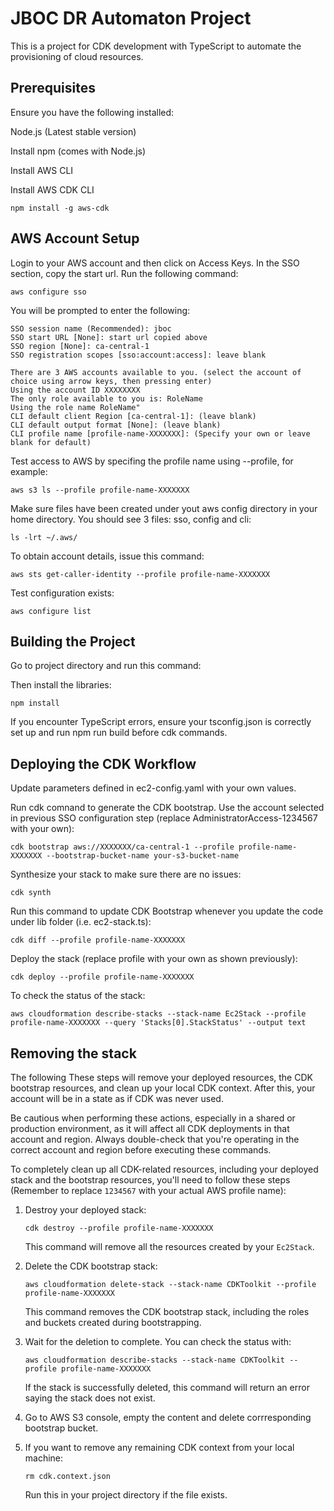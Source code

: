 # JBOC DR Automaton Project

This is a project for CDK development with TypeScript to automate the provisioning of cloud resources.

## Prerequisites

Ensure you have the following installed:

Node.js (Latest stable version)

Install npm (comes with Node.js)

Install AWS CLI

Install AWS CDK CLI

```
npm install -g aws-cdk
```

## AWS Account Setup

Login to your AWS account and then click on Access Keys. In the SSO section, copy the start url. Run the following command:

```
aws configure sso
```

You will be prompted to enter the following:

```
SSO session name (Recommended): jboc
SSO start URL [None]: start url copied above
SSO region [None]: ca-central-1
SSO registration scopes [sso:account:access]: leave blank

There are 3 AWS accounts available to you. (select the account of choice using arrow keys, then pressing enter)
Using the account ID XXXXXXXX
The only role available to you is: RoleName
Using the role name RoleName"
CLI default client Region [ca-central-1]: (leave blank)
CLI default output format [None]: (leave blank)
CLI profile name [profile-name-XXXXXXX]: (Specify your own or leave blank for default)
```

Test access to AWS by specifing the profile name using --profile, for example:

```
aws s3 ls --profile profile-name-XXXXXXX
```

Make sure files have been created under yout aws config directory in your home directory. You should see 3 files: sso, config and cli:

```
ls -lrt ~/.aws/                    
```

To obtain account details, issue this command:
```
aws sts get-caller-identity --profile profile-name-XXXXXXX
```

Test configuration exists:

```
aws configure list
```

## Building the Project
Go to project directory and run this command:

Then install the libraries:

```
npm install
```

If you encounter TypeScript errors, ensure your tsconfig.json is correctly set up and run npm run build before cdk commands.

## Deploying the CDK Workflow

Update parameters defined in ec2-config.yaml with your own values.

Run cdk comnand to generate the CDK bootstrap. Use the account selected in previous SSO configuration step (replace AdministratorAccess-1234567 with your own):
```
cdk bootstrap aws://XXXXXXX/ca-central-1 --profile profile-name-XXXXXXX --bootstrap-bucket-name your-s3-bucket-name
```

Synthesize your stack to make sure there are no issues:

```
cdk synth
```

Run this command to update CDK Bootstrap whenever you update the code under lib folder (i.e. ec2-stack.ts): 

```
cdk diff --profile profile-name-XXXXXXX
```

Deploy the stack (replace profile with your own as shown previously):

```
cdk deploy --profile profile-name-XXXXXXX
```

To check the status of the stack:
```
aws cloudformation describe-stacks --stack-name Ec2Stack --profile profile-name-XXXXXXX --query 'Stacks[0].StackStatus' --output text
```

## Removing the stack
The following These steps will remove your deployed resources, the CDK bootstrap resources, and clean up your local CDK context. After this, your account will be in a state as if CDK was never used.

Be cautious when performing these actions, especially in a shared or production environment, as it will affect all CDK deployments in that account and region. Always double-check that you're operating in the correct account and region before executing these commands.

To completely clean up all CDK-related resources, including your deployed stack and the bootstrap resources, you'll need to follow these steps (Remember to replace `1234567` with your actual AWS profile name):

1. Destroy your deployed stack:
   ```
   cdk destroy --profile profile-name-XXXXXXX
   ```
   This command will remove all the resources created by your `Ec2Stack`.

2. Delete the CDK bootstrap stack:
   ```
   aws cloudformation delete-stack --stack-name CDKToolkit --profile profile-name-XXXXXXX
   ```
   This command removes the CDK bootstrap stack, including the roles and buckets created during bootstrapping.

3. Wait for the deletion to complete. You can check the status with:
   ```
   aws cloudformation describe-stacks --stack-name CDKToolkit --profile profile-name-XXXXXXX
   ```
   If the stack is successfully deleted, this command will return an error saying the stack does not exist.

4. Go to AWS S3 console, empty the content and delete corrresponding bootstrap bucket.
   
5. If you want to remove any remaining CDK context from your local machine:
   ```
   rm cdk.context.json
   ```
   Run this in your project directory if the file exists.
